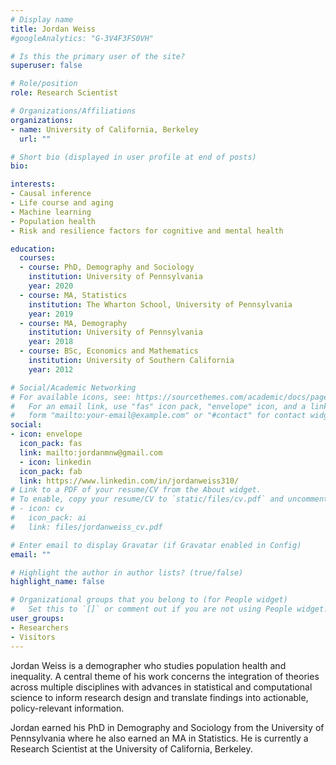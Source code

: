 ```yaml
---
# Display name
title: Jordan Weiss
#googleAnalytics: "G-3V4F3FS0VH"

# Is this the primary user of the site?
superuser: false

# Role/position
role: Research Scientist

# Organizations/Affiliations
organizations:
- name: University of California, Berkeley
  url: ""

# Short bio (displayed in user profile at end of posts)
bio: 

interests:
- Causal inference
- Life course and aging
- Machine learning
- Population health
- Risk and resilience factors for cognitive and mental health

education:
  courses:
  - course: PhD, Demography and Sociology
    institution: University of Pennsylvania
    year: 2020
  - course: MA, Statistics
    institution: The Wharton School, University of Pennsylvania
    year: 2019
  - course: MA, Demography
    institution: University of Pennsylvania
    year: 2018
  - course: BSc, Economics and Mathematics
    institution: University of Southern California
    year: 2012

# Social/Academic Networking
# For available icons, see: https://sourcethemes.com/academic/docs/page-builder/#icons
#   For an email link, use "fas" icon pack, "envelope" icon, and a link in the
#   form "mailto:your-email@example.com" or "#contact" for contact widget.
social:
- icon: envelope
  icon_pack: fas
  link: mailto:jordanmnw@gmail.com
  - icon: linkedin
  icon_pack: fab
  link: https://www.linkedin.com/in/jordanweiss310/
# Link to a PDF of your resume/CV from the About widget.
# To enable, copy your resume/CV to `static/files/cv.pdf` and uncomment the lines below.
# - icon: cv
#   icon_pack: ai
#   link: files/jordanweiss_cv.pdf

# Enter email to display Gravatar (if Gravatar enabled in Config)
email: ""

# Highlight the author in author lists? (true/false)
highlight_name: false

# Organizational groups that you belong to (for People widget)
#   Set this to `[]` or comment out if you are not using People widget.
user_groups:
- Researchers
- Visitors
---
```


Jordan Weiss is a demographer who studies population health and inequality. A central theme of his work concerns the integration of theories across multiple disciplines with advances in statistical and computational science to inform research design and translate findings into actionable, policy-relevant information. 

Jordan earned his PhD in Demography and Sociology from the University of Pennsylvania where he also earned an MA in Statistics. He is currently a Research Scientist at the University of California, Berkeley.